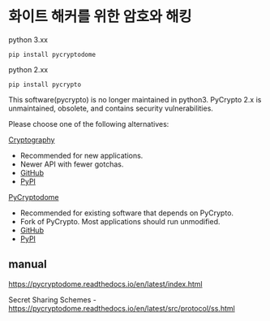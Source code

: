 # 화이트 해커를 위한 암호와 해킹

python 3.xx
```shell
pip install pycryptodome
```
python 2.xx
```shell
pip install pycrypto
```
This software(pycrypto) is no longer maintained in python3.
PyCrypto 2.x is unmaintained, obsolete, and contains security vulnerabilities.

Please choose one of the following alternatives:

[Cryptography](https://cryptography.io/en/latest/)
- Recommended for new applications.
- Newer API with fewer gotchas.
- [GitHub](https://github.com/pyca/cryptography)
- [PyPI](https://pypi.org/project/cryptography/)

[PyCryptodome](https://www.pycryptodome.org/)  
- Recommended for existing software that depends on PyCrypto.
- Fork of PyCrypto. Most applications should run unmodified.
- [GitHub](https://github.com/Legrandin/pycryptodome)
- [PyPI](https://pypi.org/project/pycryptodome/)
## manual
https://pycryptodome.readthedocs.io/en/latest/index.html

Secret Sharing Schemes - https://pycryptodome.readthedocs.io/en/latest/src/protocol/ss.html

